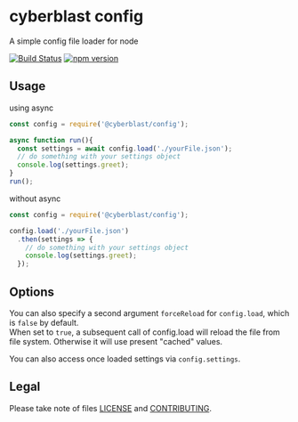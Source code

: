 # cyberblast config

A simple config file loader for node

[![Build Status](https://travis-ci.org/cyberblast/config.svg?branch=dev)](https://travis-ci.org/cyberblast/config)
[![npm version](https://badge.fury.io/js/%40cyberblast%2Fconfig.svg)](https://badge.fury.io/js/%40cyberblast%2Fconfig)

## Usage

using async
```js
const config = require('@cyberblast/config');

async function run(){
  const settings = await config.load('./yourFile.json');
  // do something with your settings object
  console.log(settings.greet);
}
run();
```

without async
```js
const config = require('@cyberblast/config');

config.load('./yourFile.json')
  .then(settings => {
    // do something with your settings object
    console.log(settings.greet);
  });
```

## Options

You can also specify a second argument `forceReload` for `config.load`, which is `false` by default.  
When set to `true`, a subsequent call of config.load will reload the file from file system. Otherwise it will use present "cached" values.

You can also access once loaded settings via `config.settings`.

## Legal

Please take note of files [LICENSE](https://raw.githubusercontent.com/cyberblast/config/master/LICENSE) and [CONTRIBUTING](https://raw.githubusercontent.com/cyberblast/config/master/CONTRIBUTING).
